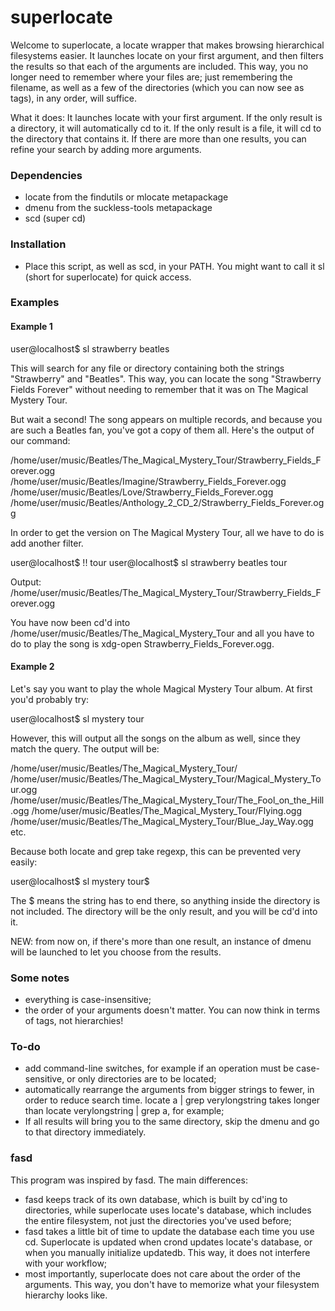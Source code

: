 superlocate
===========

 Welcome to superlocate, a locate wrapper that makes browsing hierarchical filesystems easier. It launches locate on your first argument, and then filters the results so that each of the arguments are included. This way, you no longer need to remember where your files are; just remembering the filename, as well as a few of the directories (which you can now see as tags), in any order, will suffice.

 What it does:
 It launches locate with your first argument. If the only result is a directory, it will automatically cd to it. If the only result is a file, it will cd to the directory that contains it. If there are more than one results, you can refine your search by adding more arguments.

### Dependencies
 - locate from the findutils or mlocate metapackage
 - dmenu from the suckless-tools metapackage
 - scd (super cd)
 
### Installation
 - Place this script, as well as scd, in your PATH. You might want to call it sl (short for superlocate) for quick access.

### Examples
#### Example 1
 user@localhost$ sl strawberry beatles

 This will search for any file or directory containing both the strings "Strawberry" and "Beatles". This way, you can locate the song "Strawberry Fields Forever" without needing to remember that it was on The Magical Mystery Tour.

 But wait a second! The song appears on multiple records, and because you are such a Beatles fan, you've got a copy of them all. Here's the output of our command:

 /home/user/music/Beatles/The_Magical_Mystery_Tour/Strawberry_Fields_Forever.ogg
 /home/user/music/Beatles/Imagine/Strawberry_Fields_Forever.ogg
 /home/user/music/Beatles/Love/Strawberry_Fields_Forever.ogg
 /home/user/music/Beatles/Anthology_2_CD_2/Strawberry_Fields_Forever.ogg

 In order to get the version on The Magical Mystery Tour, all we have to do is add another filter.

 user@localhost$ !! tour
 user@localhost$ sl strawberry beatles tour

 Output:
 /home/user/music/Beatles/The_Magical_Mystery_Tour/Strawberry_Fields_Forever.ogg

 You have now been cd'd into /home/user/music/Beatles/The_Magical_Mystery_Tour and all you have to do to play the song is xdg-open Strawberry_Fields_Forever.ogg.


#### Example 2

 Let's say you want to play the whole Magical Mystery Tour album. At first you'd probably try:

 user@localhost$ sl mystery tour

 However, this will output all the songs on the album as well, since they match the query. The output will be:

 /home/user/music/Beatles/The_Magical_Mystery_Tour/
 /home/user/music/Beatles/The_Magical_Mystery_Tour/Magical_Mystery_Tour.ogg
 /home/user/music/Beatles/The_Magical_Mystery_Tour/The_Fool_on_the_Hill.ogg
 /home/user/music/Beatles/The_Magical_Mystery_Tour/Flying.ogg
 /home/user/music/Beatles/The_Magical_Mystery_Tour/Blue_Jay_Way.ogg
 etc.

 Because both locate and grep take regexp, this can be prevented very easily:

 user@localhost$ sl mystery tour$

 The $ means the string has to end there, so anything inside the directory is not included. The directory will be the only result, and you will be cd'd into it.


 NEW: from now on, if there's more than one result, an instance of dmenu will be launched to let you choose from the results.



### Some notes
 - everything is case-insensitive;
 - the order of your arguments doesn't matter. You can now think in terms of tags, not hierarchies!

### To-do
 - add command-line switches, for example if an operation must be case-sensitive, or only directories are to be located;
 - automatically rearrange the arguments from bigger strings to fewer, in order to reduce search time. locate a | grep verylongstring takes longer than locate verylongstring | grep a, for example;
 - If all results will bring you to the same directory, skip the dmenu and go to that directory immediately.

### fasd
 This program was inspired by fasd. The main differences:
 - fasd keeps track of its own database, which is built by cd'ing to directories, while superlocate uses locate's database, which includes the entire filesystem, not just the directories you've used before;
 - fasd takes a little bit of time to update the database each time you use cd. Superlocate is updated when crond updates locate's database, or when you manually initialize updatedb. This way, it does not interfere with your workflow;
 - most importantly, superlocate does not care about the order of the arguments. This way, you don't have to memorize what your filesystem hierarchy looks like.


